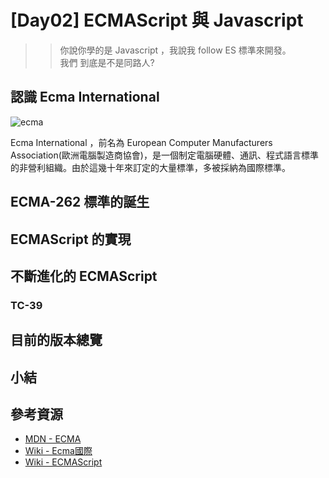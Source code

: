 # [Day02] ECMAScript 與 Javascript 

>>你說你學的是 Javascript ，我說我 follow ES 標準來開發。    
>>我們  到底是不是同路人?

## 認識 Ecma International
![ecma](https://ecma-international.org/images/logo_printerf.jpg)

Ecma International ，前名為 European Computer Manufacturers Association(歐洲電腦製造商協會)，是一個制定電腦硬體、通訊、程式語言標準的非營利組織。由於這幾十年來訂定的大量標準，多被採納為國際標準。

## ECMA-262 標準的誕生

## ECMAScript 的實現

## 不斷進化的 ECMAScript

### TC-39

## 目前的版本總覽

## 小結

## 參考資源
- [MDN - ECMA](https://developer.mozilla.org/zh-TW/docs/Glossary/ECMA)
- [Wiki - Ecma國際](https://zh.wikipedia.org/wiki/Ecma%E5%9B%BD%E9%99%85)
- [Wiki - ECMAScript](https://zh.wikipedia.org/wiki/ECMAScript)
